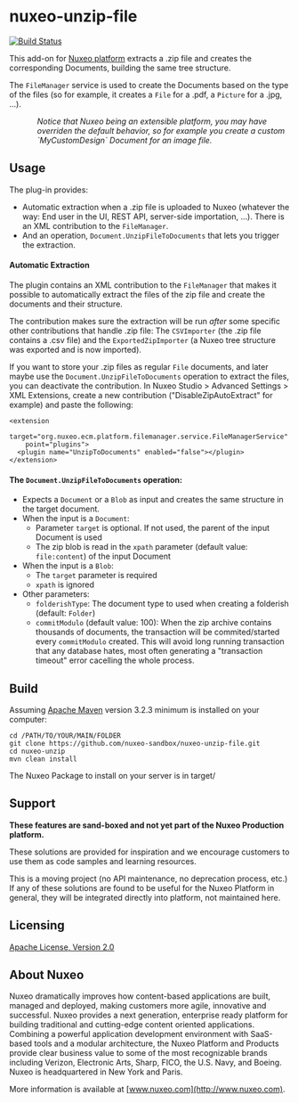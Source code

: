 # nuxeo-unzip-file

[![Build Status](https://qa.nuxeo.org/jenkins/buildStatus/icon?job=Sandbox/sandbox_nuxeo-unzip-file-master)](https://qa.nuxeo.org/jenkins/job/Sandbox/job/sandbox_nuxeo-unzip-file-master/)

This add-on for [Nuxeo platform](http://www.nuxeo.com) extracts a .zip file and creates the corresponding Documents, building the same tree structure.

The `FileManager` service is used to create the Documents based on the type of the files (so for example, it creates a `File` for a .pdf, a `Picture` for a .jpg, ...).

<div style="margin-left: 50px; font-style: italic;">
Notice that Nuxeo being an extensible platform, you may have overriden the default behavior, so for example you create a custom `MyCustomDesign` Document for an image file.
</div>

## Usage
The plug-in provides:

* Automatic extraction when a .zip file is uploaded to Nuxeo (whatever the way: End user in the UI, REST API, server-side importation, ...). There is an XML contribution to the `FileManager`.
* And an operation, `Document.UnzipFileToDocuments` that lets you trigger the extraction.

#### Automatic Extraction

The plugin contains an XML contribution to the `FileManager` that makes it possible to automatically extract the files of the zip file and create the documents and their structure.

The contribution makes sure the extraction will be run _after_ some specific other contributions that handle .zip file: The `CSVImporter` (the .zip file contains a .csv file) and the `ExportedZipImporter` (a Nuxeo tree structure was exported and is now imported).

If you want to store your .zip files as regular `File` documents, and later maybe use the `Document.UnzipFileToDocuments` operation to extract the files, you can deactivate the contribution. In Nuxeo Studio > Advanced Settings > XML Extensions, create a new contribution ("DisableZipAutoExtract" for example) and paste the following:

```
<extension
    target="org.nuxeo.ecm.platform.filemanager.service.FileManagerService"
    point="plugins">
  <plugin name="UnzipToDocuments" enabled="false"></plugin>
</extension>
``` 

#### The `Document.UnzipFileToDocuments` operation:

* Expects a `Document` or a `Blob` as input and creates the same structure in the target document.
* When the input is a `Document`:
  * Parameter `target` is optional. If not used, the parent of the input Document is used
  * The zip blob is read in the `xpath` parameter (default value: `file:content`) of the input Document
* When the input is a `Blob`:
  * The `target` parameter is required
  * `xpath` is ignored
* Other parameters:
  * `folderishType`: The document type to used when creating a folderish (default: `Folder`)
  * `commitModulo` (default value: 100): When the zip archive contains thousands of documents, the transaction will be commited/started every  `commitModulo` created. This will avoid long running transaction that any database hates, most often generating a "transaction timeout" error cacelling the whole process.



## Build

Assuming [Apache Maven](https://maven.apache.org) version 3.2.3 minimum is installed on your computer:

```
cd /PATH/TO/YOUR/MAIN/FOLDER
git clone https://github.com/nuxeo-sandbox/nuxeo-unzip-file.git
cd nuxeo-unzip
mvn clean install
```

The Nuxeo Package to install on your server is in target/

## Support

**These features are sand-boxed and not yet part of the Nuxeo Production platform.**

These solutions are provided for inspiration and we encourage customers to use them as code samples and learning resources.

This is a moving project (no API maintenance, no deprecation process, etc.) If any of these solutions are found to be useful for the Nuxeo Platform in general, they will be integrated directly into platform, not maintained here.


## Licensing

[Apache License, Version 2.0](http://www.apache.org/licenses/LICENSE-2.0)


## About Nuxeo

Nuxeo dramatically improves how content-based applications are built, managed and deployed, making customers more agile, innovative and successful. Nuxeo provides a next generation, enterprise ready platform for building traditional and cutting-edge content oriented applications. Combining a powerful application development environment with SaaS-based tools and a modular architecture, the Nuxeo Platform and Products provide clear business value to some of the most recognizable brands including Verizon, Electronic Arts, Sharp, FICO, the U.S. Navy, and Boeing. Nuxeo is headquartered in New York and Paris.

More information is available at [www.nuxeo.com](http://www.nuxeo.com).
